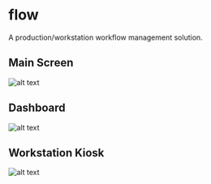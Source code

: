 # flow
A production/workstation workflow management solution.

## Main Screen
![alt text](https://ibb.co/bF13xnd)

## Dashboard
![alt text](https://ibb.co/WVTnX14)

## Workstation Kiosk
![alt text](https://ibb.co/cLfbhTn)
